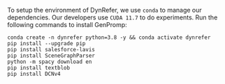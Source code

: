To setup the environment of DynRefer, we use `conda` to manage our dependencies. Our developers use `CUDA 11.7` to do experiments. Run the following commands to install GenPromp:
 ```
conda create -n dynrefer python=3.8 -y && conda activate dynrefer
pip install --upgrade pip
pip install salesforce-lavis
pip install SceneGraphParser
python -m spacy download en
pip install textblob
pip install DCNv4
 ```

